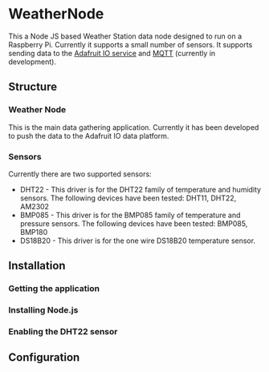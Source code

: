 # WeatherNode
This a Node JS based Weather Station data node designed to run on a Raspberry Pi. Currently it supports a small number of sensors.
It supports sending data to the [Adafruit IO service](https://io.adafruit.com/) and [MQTT](http://mqtt.org/) (currently in development).

## Structure


### Weather Node
This is the main data gathering application. Currently it has been developed to push the data to the Adafruit IO data platform.

### Sensors
Currently there are two supported sensors:
* DHT22 - This driver is for the DHT22 family of temperature and humidity sensors. The following devices have been tested: DHT11, DHT22, AM2302
* BMP085 - This driver is for the BMP085 family of temperature and pressure sensors. The following devices have been tested: BMP085, BMP180
* DS18B20 - This driver is for the one wire DS18B20 temperature sensor.

## Installation

### Getting the application

### Installing Node.js

### Enabling the DHT22 sensor

## Configuration
